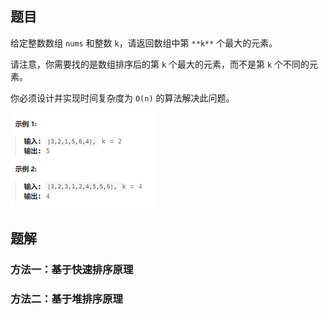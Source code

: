 ## 题目

给定整数数组 `nums` 和整数 `k`，请返回数组中第 `**k**` 个最大的元素。

请注意，你需要找的是数组排序后的第 `k` 个最大的元素，而不是第 `k` 个不同的元素。

你必须设计并实现时间复杂度为 `O(n)` 的算法解决此问题。

<img src="20-215.数组中的第K个最大元素.assets/image-20240306204930192.png" alt="image-20240306204930192" style="zoom:50%;" />

## 题解

### 方法一：基于快速排序原理



### 方法二：基于堆排序原理
